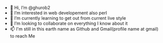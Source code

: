 - 👋 Hi, I’m @ghurob2
- 👀 I’m interested in web developement also perl
- 🌱 I’m currently learning to get out from current live style
- 💞️ I’m looking to collaborate on everything I know about it
- 📫 I'm still in this earth name as Github and Gmail(profile name at gmail) to reach Me 

<!---
ghurob2/ghurob2 is a ✨ special ✨ repository because its `README.md` (this file) appears on your GitHub profile.
You can click the Preview link to take a look at your changes.
--->
